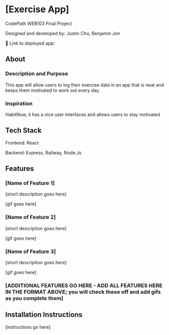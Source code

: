 # [Exercise App]

CodePath WEB103 Final Project

Designed and developed by: Justin Chu, Benjamin Jon

🔗 Link to deployed app:

## About

### Description and Purpose

This app will allow users to log their exercise data in an app that is neat and keeps them motivated to work out every day.

### Inspiration

HabitNow, it has a nice user interfaces and allows users to stay motivated

## Tech Stack

Frontend: React

Backend: Express, Railway, Node.Js

## Features

### [Name of Feature 1]

[short description goes here]

[gif goes here]

### [Name of Feature 2]

[short description goes here]

[gif goes here]

### [Name of Feature 3]

[short description goes here]

[gif goes here]

### [ADDITIONAL FEATURES GO HERE - ADD ALL FEATURES HERE IN THE FORMAT ABOVE; you will check these off and add gifs as you complete them]

## Installation Instructions

[instructions go here]

